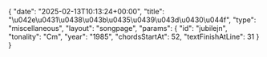 {
    "date": "2025-02-13T10:13:24+00:00",
    "title": "\u042e\u0431\u0438\u043b\u0435\u0439\u043d\u0430\u044f",
    "type": "miscellaneous",
    "layout": "songpage",
    "params": {
        "id": "jubilejn",
        "tonality": "Cm",
        "year": "1985",
        "chordsStartAt": 52,
        "textFinishAtLine": 31
    }
}